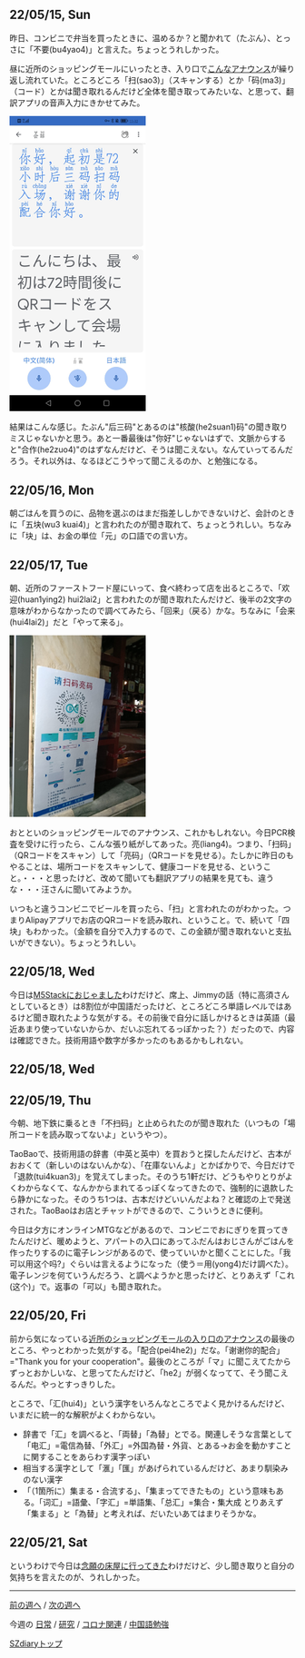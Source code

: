 ## 22/05/15, Sun

昨日、コンビニで弁当を買ったときに、温めるか？と聞かれて（たぶん）、とっさに「不要(bu4yao4)」と言えた。ちょっとうれしかった。

昼に近所のショッピングモールにいったとき、入り口で[こんなアナウンス](https://github.com/akita11/SZdiary/blob/main/diary/photo/2022-05-15_12.37.42.mp3)が繰り返し流れていた。ところどころ「扫(sao3)」（スキャンする）とか「码(ma3)」（コード）とかは聞き取れるんだけど全体を聞き取ってみたいな、と思って、翻訳アプリの音声入力にきかせてみた。

<img src="https://github.com/akita11/SZdiary/blob/main/diary/photo/2022-05-15_12.32.20.jpg" width="240px">

結果はこんな感じ。たぶん"后三码"とあるのは"核酸(he2suan1)码"の聞き取りミスじゃないかと思う。あと一番最後は"你好"じゃないはずで、文脈からすると"合作(he2zuo4)"のはずなんだけど、そうは聞こえない。なんていってるんだろう。それ以外は、なるほどこうやって聞こえるのか、と勉強になる。


## 22/05/16, Mon

朝ごはんを買うのに、品物を選ぶのはまだ指差ししかできないけど、会計のときに「五块(wu3 kuai4)」と言われたのが聞き取れて、ちょっとうれしい。ちなみに「块」は、お金の単位「元」の口語での言い方。


## 22/05/17, Tue

朝、近所のファーストフード屋にいって、食べ終わって店を出るところで、「欢迎(huan1ying2) hui2lai2」と言われたのが聞き取れたんだけど、後半の2文字の意味がわからなかったので調べてみたら、「回来」（戻る）かな。ちなみに「会来(hui4lai2)」だと「やって来る」。

<img src="https://github.com/akita11/SZdiary/blob/main/diary/photo/2022-05-17_20.39.07.jpg" width="240px">

おとといのショッピングモールでのアナウンス、これかもしれない。今日PCR検査を受けに行ったら、こんな張り紙がしてあった。亮(liang4)。つまり、「扫码」（QRコードをスキャン）して「亮码」（QRコードを見せる）。たしかに昨日のもやることは、場所コードをスキャンして、健康コードを見せる、ということ。・・・と思ったけど、改めて聞いても翻訳アプリの結果を見ても、違うな・・・汪さんに聞いてみようか。

いつもと違うコンビニでビールを買ったら、「扫」と言われたのがわかった。つまりAlipayアプリでお店のQRコードを読み取れ、ということ。で、続いて「四块」もわかった。（金額を自分で入力するので、この金額が聞き取れないと支払いができない）。ちょっとうれしい。


## 22/05/18, Wed

今日は[M5Stackにおじゃました](https://github.com/akita11/SZdiary/blob/main/diary/research/2205-3.md#220518-wed)わけだけど、席上、Jimmyの話（特に高須さんとしているとき）は8割位が中国語だったけど、ところどころ単語レベルではあるけど聞き取れたような気がする。その前後で自分に話しかけるときは英語（最近あまり使っていないからか、だいぶ忘れてるっぽかった？）だったので、内容は確認できた。技術用語や数字が多かったのもあるかもしれない。


## 22/05/18, Wed

## 22/05/19, Thu

今朝、地下鉄に乗るとき「不扫码」と止められたのが聞き取れた（いつもの「場所コードを読み取ってないよ」というやつ）。

TaoBaoで、技術用語の辞書（中英と英中）を買おうと探したんだけど、古本がおおくて（新しいのはないんかな）、「在庫ないんよ」とかばかりで、今日だけで「退款(tui4kuan3)」を覚えてしまった。そのうち1軒だけ、どうもやりとりがよくわからなくて、なんかからまれてるっぽくなってきたので、強制的に退款したら静かになった。そのうち1つは、古本だけどいいんだよね？と確認の上で発送された。TaoBaoはお店とチャットができるので、こういうときに便利。

今日は夕方にオンラインMTGなどがあるので、コンビニでおにぎりを買ってきたんだけど、暖めようと、アパートの入口にあってふだんはおじさんがごはんを作ったりするのに電子レンジがあるので、使っていいかと聞くことにした。「我可以用这个吗?」ぐらいは言えるようになった（使う＝用(yong4)だけ調べた）。電子レンジを何ていうんだろう、と調べようかと思ったけど、とりあえず「これ(这个)」で。返事の「可以」も聞き取れた。


## 22/05/20, Fri

前から気になっている[近所のショッピングモールの入り口のアナウンス](https://github.com/akita11/SZdiary/blob/main/diary/chinese/2205-3.md#220515-sun)の最後のところ、やっとわかった気がする。「配合(pei4he2)」だな。「谢谢你的配合」="Thank you for your cooperation"。最後のところが「マ」に聞こえてたからずっとおかしいな、と思ってたんだけど、「he2」が弱くなってて、そう聞こえるんだ。やっとすっきりした。

ところで、「汇(hui4)」という漢字をいろんなところでよく見かけるんだけど、いまだに統一的な解釈がよくわからない。
- 辞書で「汇」を調べると、「両替」「為替」とでる。関連しそうな言葉として「电汇」=電信為替、「外汇」=外国為替・外貨、とある→お金を動かすことに関することをあらわす漢字っぽい
- 相当する漢字として「滙」「匯」があげられているんだけど、あまり馴染みのない漢字
- 「（1箇所に）集まる・合流する」、「集まってできたもの」という意味もある。「词汇」=語彙、「字汇」=単語集、「总汇」=集合・集大成
とりあえず「集まる」と「為替」と考えれば、だいたいあてはまりそうかな。


## 22/05/21, Sat

というわけで今日は[念願の床屋に行ってきた](https://github.com/akita11/SZdiary/blob/main/diary/cdiary2205-3.md#220521-sat)わけだけど、少し聞き取りと自分の気持ちを言えたのが、うれしかった。

***

[前の週へ](2205-2.md) /
[次の週へ](2205-4.md)

今週の
[日常](../diary/2205-3.md) /
[研究](../research/2205-3.md) /
[コロナ関連](../covid19/2205-3.md) / 
[中国語勉強](../chinese/2205-3.md)

[SZdiaryトップ](../../README.md)
